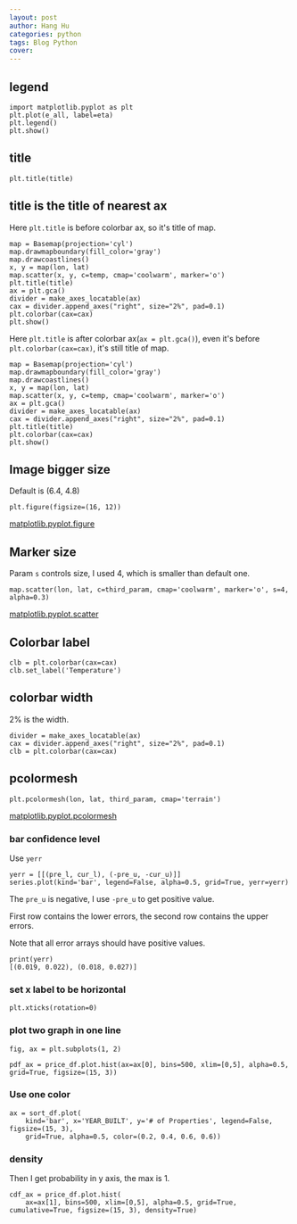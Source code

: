 ```yaml
---
layout: post
author: Hang Hu
categories: python
tags: Blog Python 
cover: 
---
```

## legend

```
import matplotlib.pyplot as plt
plt.plot(e_all, label=eta)
plt.legend()
plt.show()
```


## title


```
plt.title(title)
```


## title is the title of nearest ax


Here `plt.title` is before colorbar ax, so it's title of map.


```
map = Basemap(projection='cyl')
map.drawmapboundary(fill_color='gray')
map.drawcoastlines()
x, y = map(lon, lat)
map.scatter(x, y, c=temp, cmap='coolwarm', marker='o')
plt.title(title)
ax = plt.gca()
divider = make_axes_locatable(ax)
cax = divider.append_axes("right", size="2%", pad=0.1)
plt.colorbar(cax=cax)
plt.show()
```


Here `plt.title` is after colorbar ax(`ax = plt.gca()`), even it's before `plt.colorbar(cax=cax)`, it's still title of map.



```
map = Basemap(projection='cyl')
map.drawmapboundary(fill_color='gray')
map.drawcoastlines()
x, y = map(lon, lat)
map.scatter(x, y, c=temp, cmap='coolwarm', marker='o')
ax = plt.gca()
divider = make_axes_locatable(ax)
cax = divider.append_axes("right", size="2%", pad=0.1)
plt.title(title)
plt.colorbar(cax=cax)
plt.show()
```


## Image bigger size


Default is (6.4, 4.8)


```
plt.figure(figsize=(16, 12))
```


[matplotlib.pyplot.figure](https://matplotlib.org/api/_as_gen/matplotlib.pyplot.figure.html)


## Marker size


Param `s` controls size, I used 4, which is smaller than default one.


```
map.scatter(lon, lat, c=third_param, cmap='coolwarm', marker='o', s=4, alpha=0.3)
```


[matplotlib.pyplot.scatter](https://matplotlib.org/api/_as_gen/matplotlib.pyplot.scatter.html)


## Colorbar label


```
clb = plt.colorbar(cax=cax)
clb.set_label('Temperature')
```


## colorbar width


2% is the width.


```
divider = make_axes_locatable(ax)
cax = divider.append_axes("right", size="2%", pad=0.1)
clb = plt.colorbar(cax=cax)
```


## pcolormesh


```
plt.pcolormesh(lon, lat, third_param, cmap='terrain')
```


[matplotlib.pyplot.pcolormesh](https://matplotlib.org/api/_as_gen/matplotlib.pyplot.pcolormesh.html)

### bar confidence level

Use `yerr`

```
yerr = [[(pre_l, cur_l), (-pre_u, -cur_u)]]
series.plot(kind='bar', legend=False, alpha=0.5, grid=True, yerr=yerr)
```

The `pre_u` is negative, I use `-pre_u` to get positive value.

First row contains the lower errors, the second row contains the upper errors.

Note that all error arrays should have positive values.


```
print(yerr)
[(0.019, 0.022), (0.018, 0.027)]
```

### set x label to be horizontal

```
plt.xticks(rotation=0)
```

### plot two graph in one line

```
fig, ax = plt.subplots(1, 2)

pdf_ax = price_df.plot.hist(ax=ax[0], bins=500, xlim=[0,5], alpha=0.5, grid=True, figsize=(15, 3))
```

### Use one color

```
ax = sort_df.plot(
    kind='bar', x='YEAR_BUILT', y='# of Properties', legend=False, figsize=(15, 3),
    grid=True, alpha=0.5, color=(0.2, 0.4, 0.6, 0.6))
```

### density

Then I get probability in y axis, the max is 1.

```
cdf_ax = price_df.plot.hist(
    ax=ax[1], bins=500, xlim=[0,5], alpha=0.5, grid=True, cumulative=True, figsize=(15, 3), density=True)
```